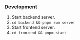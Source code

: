 ### Development
1. Start backend server.
2. `cd backend && pnpm run server`
3. Start frontend server.
4. `cd frontend && pnpm start`
